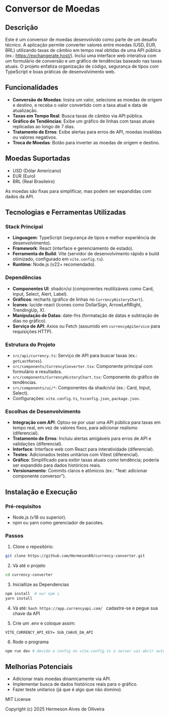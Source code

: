 # Conversor de Moedas

## Descrição

Este é um conversor de moedas desenvolvido como parte de um desafio técnico. A aplicação permite converter valores entre moedas (USD, EUR, BRL) utilizando taxas de câmbio em tempo real obtidas de uma API pública (ex.: https://exchangerate.host/). Inclui uma interface web interativa com um formulário de conversão e um gráfico de tendências baseado nas taxas atuais. O projeto enfatiza organização de código, segurança de tipos com TypeScript e boas práticas de desenvolvimento web.

## Funcionalidades

- **Conversão de Moedas**: Insira um valor, selecione as moedas de origem e destino, e receba o valor convertido com a taxa atual e data de atualização.
- **Taxas em Tempo Real**: Busca taxas de câmbio via API pública.
- **Gráfico de Tendências**: Exibe um gráfico de linhas com taxas atuais replicadas ao longo de 7 dias.
- **Tratamento de Erros**: Exibe alertas para erros de API, moedas inválidas ou valores negativos.
- **Troca de Moedas**: Botão para inverter as moedas de origem e destino.

## Moedas Suportadas

- USD (Dólar Americano)
- EUR (Euro)
- BRL (Real Brasileiro)

As moedas são fixas para simplificar, mas podem ser expandidas com dados da API.

## Tecnologias e Ferramentas Utilizadas

### Stack Principal
- **Linguagem**: TypeScript (segurança de tipos e melhor experiência de desenvolvimento).
- **Framework**: React (interface e gerenciamento de estado).
- **Ferramenta de Build**: Vite (servidor de desenvolvimento rápido e build otimizado, configurado em `vite.config.ts`).
- **Runtime**: Node.js (v22+ recomendado).

### Dependências
- **Componentes UI**: shadcn/ui (componentes reutilizáveis como Card, Input, Select, Alert, Label).
- **Gráficos**: recharts (gráfico de linhas no `CurrencyHistoryChart`).
- **Ícones**: lucide-react (ícones como DollarSign, ArrowLeftRight, TrendingUp, X).
- **Manipulação de Datas**: date-fns (formatação de datas e subtração de dias no gráfico).
- **Serviço de API**: Axios ou Fetch (assumido em `currencyApiService` para requisições HTTP).

### Estrutura do Projeto
- `src/api/currency.ts`: Serviço de API para buscar taxas (ex.: `getLastRates`).
- `src/components/CurrencyConverter.tsx`: Componente principal com formulário e resultados.
- `src/components/CurrencyHistoryChart.tsx`: Componente do gráfico de tendências.
- `src/components/ui/*`: Componentes da shadcn/ui (ex.: Card, Input, Select).
- Configurações: `vite.config.ts`, `tsconfig.json`, `package.json`.

### Escolhas de Desenvolvimento
- **Integração com API**: Optou-se por usar uma API pública para taxas em tempo real, em vez de valores fixos, para adicionar realismo (diferencial).
- **Tratamento de Erros**: Incluiu alertas amigáveis para erros de API e validações (diferencial).
- **Interface**: Interface web com React para interatividade (diferencial).
- **Testes**: Adicionados testes unitários com Vitest (diferencial).
- **Gráfico**: Simplificado para exibir taxas atuais como tendência; poderia ser expandido para dados históricos reais.
- **Versionamento**: Commits claros e atômicos (ex.: "feat: adicionar componente conversor").

## Instalação e Execução

### Pré-requisitos
- Node.js (v18 ou superior).
- npm ou yarn como gerenciador de pacotes.

### Passos
1. Clone o repositório:

```bash
git clone https://github.com/Hermeson69/currency-converter.git
```

2. Vá até o projeto

```bash 
cd currency-converter
```

3. Iniciallize as Dependencias

```bash
npm install  # our npm i
yarn install
```

4. Vá até: ```bash https://app.currencyapi.com/ ``` cadastre-se e pegue sua chave da API

5. Crie um .env e coloque assim:

```env
VITE_CURRENCY_API_KEY= SUA_CHAVE_DA_API
```

6. Rode o programa

```bash
npm run dev # devido a config no vite.config.ts o server vai abrir automaticamente
```

## Melhorias Potenciais
- Adicionar mais moedas dinamicamente via API.
- Implementar busca de dados históricos reais para o gráfico.
- Fazer teste unitarios (já que é algo que não domino). 

MIT License

Copyright (c) 2025 Hermeson Alves de Olliveira